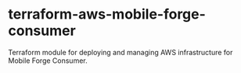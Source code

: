 # terraform-aws-mobile-forge-consumer
Terraform module for deploying and managing AWS infrastructure for Mobile Forge Consumer.
